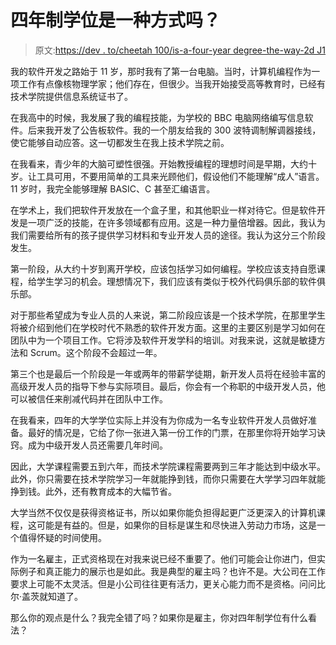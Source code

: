 # 四年制学位是一种方式吗？

> 原文:[https://dev . to/cheetah 100/is-a-four-year degree-the-way-2d J1](https://dev.to/cheetah100/is-a-four-year-degree-the-way-2dj1)

我的软件开发之路始于 11 岁，那时我有了第一台电脑。当时，计算机编程作为一项工作有点像核物理学家；他们存在，但很少。当我开始接受高等教育时，已经有技术学院提供信息系统证书了。

在我高中的时候，我发展了我的编程技能，为学校的 BBC 电脑网络编写信息软件。后来我开发了公告板软件。我的一个朋友给我的 300 波特调制解调器接线，使它能够自动应答。这一切都发生在我上技术学院之前。

在我看来，青少年的大脑可塑性很强。开始教授编程的理想时间是早期，大约十岁。让工具可用，不要用简单的工具来光顾他们，假设他们不能理解“成人”语言。11 岁时，我完全能够理解 BASIC、C 甚至汇编语言。

在学术上，我们把软件开发放在一个盒子里，和其他职业一样对待它。但是软件开发是一项广泛的技能，在许多领域都有应用。这是一种力量倍增器。因此，我认为我们需要给所有的孩子提供学习材料和专业开发人员的途径。我认为这分三个阶段发生。

第一阶段，从大约十岁到离开学校，应该包括学习如何编程。学校应该支持自愿课程，给学生学习的机会。理想情况下，我们应该有类似于校外代码俱乐部的软件俱乐部。

对于那些希望成为专业人员的人来说，第二阶段应该是一个技术学院，在那里学生将被介绍到他们在学校时代不熟悉的软件开发方面。这里的主要区别是学习如何在团队中为一个项目工作。它将涉及软件开发学科的培训。对我来说，这就是敏捷方法和 Scrum。这个阶段不会超过一年。

第三个也是最后一个阶段是一年或两年的带薪学徒期，新开发人员将在经验丰富的高级开发人员的指导下参与实际项目。最后，你会有一个称职的中级开发人员，他可以被信任来削减代码并在团队中工作。

在我看来，四年的大学学位实际上并没有为你成为一名专业软件开发人员做好准备。最好的情况是，它给了你一张进入第一份工作的门票，在那里你将开始学习诀窍。成为中级开发人员还需要几年时间。

因此，大学课程需要五到六年，而技术学院课程需要两到三年才能达到中级水平。此外，你只需要在技术学院学习一年就能挣到钱，而你只需要在大学学习四年就能挣到钱。此外，还有教育成本的大幅节省。

大学当然不仅仅是获得资格证书，所以如果你能负担得起更广泛更深入的计算机课程，这可能是有益的。但是，如果你的目标是谋生和尽快进入劳动力市场，这是一个值得怀疑的时间使用。

作为一名雇主，正式资格现在对我来说已经不重要了。他们可能会让你进门，但实际例子和真正能力的展示也是如此。我是典型的雇主吗？也许不是。大公司在工作要求上可能不太灵活。但是小公司往往更有活力，更关心能力而不是资格。问问比尔·盖茨就知道了。

那么你的观点是什么？我完全错了吗？如果你是雇主，你对四年制学位有什么看法？
